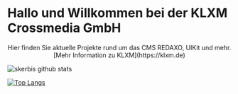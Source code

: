 # Hallo und Willkommen bei der KLXM Crossmedia GmbH

<div align="center">
	Hier finden Sie aktuelle Projekte rund um das CMS REDAXO, UIKit und mehr.<br>
	[Mehr Information zu KLXM](https://klxm.de)
</div>

![skerbis github stats](https://github-readme-stats.vercel.app/api?username=skerbis&count_private=true&show_icons=true&hide=stars&theme=radical)  

[![Top Langs](https://github-readme-stats.vercel.app/api/top-langs/?username=skerbis&theme=radical&langs_count=6&layout=compact)](https://github.com/anuraghazra/github-readme-stats)




